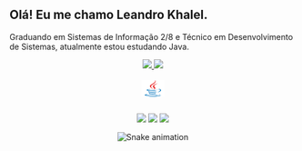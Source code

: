   ## Olá! Eu me chamo Leandro Khalel. 
  Graduando em Sistemas de Informação 2/8 e Técnico em Desenvolvimento de Sistemas, atualmente estou estudando Java.

 <div align="center">
  <a href="https://github.com/leopimentl">
 <img height="160em" src="https://github-readme-stats.vercel.app/api username=leopimentl&show_icons=true&theme=omni&count_private=TRUE&include_all_commits=true&text_color=ed9acc">
  <img height="160em" src="https://github-readme-stats.vercel.app/api/top-langs/?username=leopimentl&langs_count=7&theme=omni&layout=compact&text_color=fab6df&count_private=true">
</div>
<div align="center" style="display: inline_block"><br>
  <img align="center" alt="Leandro Khalel - JAVA" height="30" width="40" src="https://raw.githubusercontent.com/devicons/devicon/master/icons/java/java-original.svg">
          
</div>
  
  ##
  
 <div align="center"> 
  <a href="https://www.instagram.com/leopimentl/" target="_blank"><img src="https://img.shields.io/badge/-Instagram-%23E4405F?style=for-the-badge&logo=instagram&logoColor=white" target="_blank"></a>
  <a href = "malito:leandrokhalelpimentel@gmail.com" target="_blank"><img src="https://img.shields.io/badge/-Gmail-%23333?style=for-the-badge&logo=gmail&logoColor=white" target="_blank"></a>
  <a href="https://www.linkedin.com/in/leandrokhalel/" target="_blank"><img src="https://img.shields.io/badge/-LinkedIn-%230077B5?style=for-the-badge&logo=linkedin&logoColor=white" target="_blank"></a> 
   
   ![Snake animation](https://github.com/leopimentl/leopimentl/blob/output/github-contribution-grid-snake.svg)
</div>
